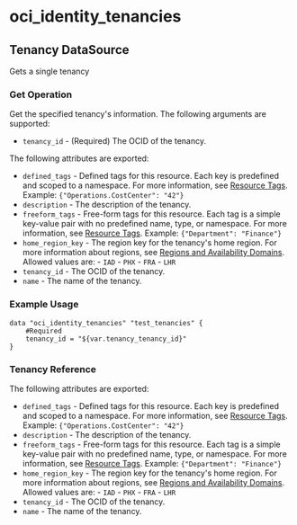 
# oci_identity_tenancies

## Tenancy DataSource

Gets a single tenancy

### Get Operation
Get the specified tenancy's information.
The following arguments are supported:

* `tenancy_id` - (Required) The OCID of the tenancy.


The following attributes are exported:

* `defined_tags` - Defined tags for this resource. Each key is predefined and scoped to a namespace. For more information, see [Resource Tags](https://docs.us-phoenix-1.oraclecloud.com/Content/General/Concepts/resourcetags.htm). Example: `{"Operations.CostCenter": "42"}` 
* `description` - The description of the tenancy.
* `freeform_tags` - Free-form tags for this resource. Each tag is a simple key-value pair with no predefined name, type, or namespace. For more information, see [Resource Tags](https://docs.us-phoenix-1.oraclecloud.com/Content/General/Concepts/resourcetags.htm). Example: `{"Department": "Finance"}` 
* `home_region_key` - The region key for the tenancy's home region. For more information about regions, see [Regions and Availability Domains](https://docs.us-phoenix-1.oraclecloud.com/Content/General/Concepts/regions.htm).  Allowed values are: - `IAD` - `PHX` - `FRA` - `LHR` 
* `tenancy_id` - The OCID of the tenancy.
* `name` - The name of the tenancy.


### Example Usage

```hcl
data "oci_identity_tenancies" "test_tenancies" {
	#Required
	tenancy_id = "${var.tenancy_tenancy_id}"
}
```
### Tenancy Reference

The following attributes are exported:

* `defined_tags` - Defined tags for this resource. Each key is predefined and scoped to a namespace. For more information, see [Resource Tags](https://docs.us-phoenix-1.oraclecloud.com/Content/General/Concepts/resourcetags.htm). Example: `{"Operations.CostCenter": "42"}` 
* `description` - The description of the tenancy.
* `freeform_tags` - Free-form tags for this resource. Each tag is a simple key-value pair with no predefined name, type, or namespace. For more information, see [Resource Tags](https://docs.us-phoenix-1.oraclecloud.com/Content/General/Concepts/resourcetags.htm). Example: `{"Department": "Finance"}` 
* `home_region_key` - The region key for the tenancy's home region. For more information about regions, see [Regions and Availability Domains](https://docs.us-phoenix-1.oraclecloud.com/Content/General/Concepts/regions.htm).  Allowed values are: - `IAD` - `PHX` - `FRA` - `LHR` 
* `tenancy_id` - The OCID of the tenancy.
* `name` - The name of the tenancy.
